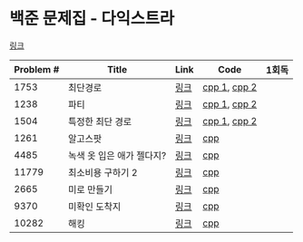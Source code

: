 # 백준 문제집 - 다익스트라

[링크](https://www.acmicpc.net/problemset?sort=ac_desc&algo=22)

|Problem #|Title|Link|Code|1회독|
|---|---|---|---|---|
|1753|최단경로|[링크](https://www.acmicpc.net/problem/1753)| [cpp 1](https://github.com/wndms710/Coding_test/blob/main/swift/BOJ/ProblemSet/Dijkstra/cpp/1753.cpp),  [cpp 2](https://github.com/wndms710/Coding_test/blob/main/swift/BOJ/ProblemSet/Dijkstra/cpp/1753_2.cpp)|  |
|1238|파티|[링크](https://www.acmicpc.net/problem/1238)| [cpp 1](https://github.com/wndms710/Coding_test/blob/main/swift/BOJ/ProblemSet/Dijkstra/cpp/1238.cpp),  [cpp 2](https://github.com/wndms710/Coding_test/blob/main/swift/BOJ/ProblemSet/Dijkstra/cpp/1238_2.cpp)|  |
|1504|특정한 최단 경로|[링크](https://www.acmicpc.net/problem/1504)| [cpp 1](https://github.com/wndms710/Coding_test/blob/main/swift/BOJ/ProblemSet/Dijkstra/cpp/1504.cpp),  [cpp 2](https://github.com/wndms710/Coding_test/blob/main/swift/BOJ/ProblemSet/Dijkstra/cpp/1504_2.cpp)|  |
|1261|알고스팟|[링크](https://www.acmicpc.net/problem/1261)| [cpp](https://github.com/wndms710/Coding_test/blob/main/swift/BOJ/ProblemSet/Dijkstra/cpp/1261.cpp)|  |
|4485|녹색 옷 입은 애가 젤다지?|[링크](https://www.acmicpc.net/problem/4485)| [cpp](https://github.com/wndms710/Coding_test/blob/main/swift/BOJ/ProblemSet/Dijkstra/cpp/4485.cpp)|  |
|11779|최소비용 구하기 2|[링크](https://www.acmicpc.net/problem/11779)| [cpp](https://github.com/wndms710/Coding_test/blob/main/swift/BOJ/ProblemSet/Dijkstra/cpp/11779.cpp)|  |
|2665|미로 만들기|[링크](https://www.acmicpc.net/problem/2665)| [cpp](https://github.com/wndms710/Coding_test/blob/main/swift/BOJ/ProblemSet/Dijkstra/cpp/2665.cpp)|  |
|9370|미확인 도착지|[링크](https://www.acmicpc.net/problem/9370)| [cpp](https://github.com/wndms710/Coding_test/blob/main/swift/BOJ/ProblemSet/Dijkstra/cpp/9370.cpp)|  |
|10282|해킹|[링크](https://www.acmicpc.net/problem/10282)| [cpp](https://github.com/wndms710/Coding_test/blob/main/swift/BOJ/ProblemSet/Dijkstra/cpp/10282.cpp)|  |
